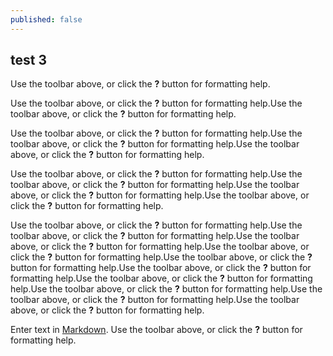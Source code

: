 ```yaml
---
published: false
---
```

## test 3

Use the toolbar above, or click the **?** button for formatting help.

Use the toolbar above, or click the **?** button for formatting help.Use the toolbar above, or click the **?** button for formatting help.

Use the toolbar above, or click the **?** button for formatting help.Use the toolbar above, or click the **?** button for formatting help.Use the toolbar above, or click the **?** button for formatting help.

Use the toolbar above, or click the **?** button for formatting help.Use the toolbar above, or click the **?** button for formatting help.Use the toolbar above, or click the **?** button for formatting help.Use the toolbar above, or click the **?** button for formatting help.

Use the toolbar above, or click the **?** button for formatting help.Use the toolbar above, or click the **?** button for formatting help.Use the toolbar above, or click the **?** button for formatting help.Use the toolbar above, or click the **?** button for formatting help.Use the toolbar above, or click the **?** button for formatting help.Use the toolbar above, or click the **?** button for formatting help.Use the toolbar above, or click the **?** button for formatting help.Use the toolbar above, or click the **?** button for formatting help.Use the toolbar above, or click the **?** button for formatting help.Use the toolbar above, or click the **?** button for formatting help.

Enter text in [Markdown](http://daringfireball.net/projects/markdown/). Use the toolbar above, or click the **?** button for formatting help.
